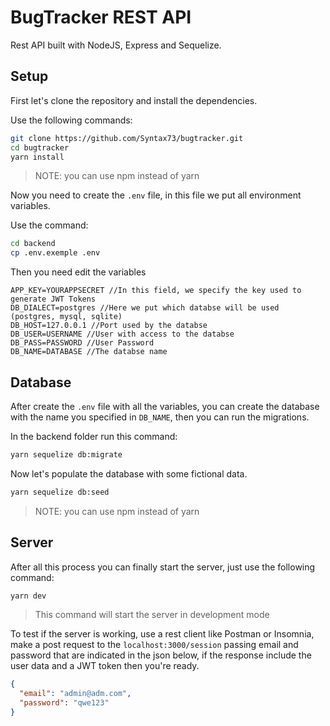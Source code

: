 # BugTracker REST API

Rest API built with NodeJS, Express and Sequelize.

## Setup

First let's clone the repository and install the dependencies.

Use the following commands:

```bash
git clone https://github.com/Syntax73/bugtracker.git
cd bugtracker
yarn install
```

> NOTE: you can use npm instead of yarn

Now you need to create the `.env` file, in this file we put all environment variables.

Use the command:

```bash
cd backend
cp .env.exemple .env
```

Then you need edit the variables

```
APP_KEY=YOURAPPSECRET //In this field, we specify the key used to generate JWT Tokens
DB_DIALECT=postgres //Here we put which databse will be used (postgres, mysql, sqlite)
DB_HOST=127.0.0.1 //Port used by the databse
DB_USER=USERNAME //User with access to the databse
DB_PASS=PASSWORD //User Password
DB_NAME=DATABASE //The databse name
```

## Database

After create the `.env` file with all the variables, you can create the database with the name you specified in `DB_NAME`, then you can run the migrations.

In the backend folder run this command:

```bash
yarn sequelize db:migrate
```

Now let's populate the database with some fictional data.

```bash
yarn sequelize db:seed
```

> NOTE: you can use npm instead of yarn

## Server

After all this process you can finally start the server, just use the following command:

```bash
yarn dev
```

> This command will start the server in development mode

To test if the server is working, use a rest client like Postman or Insomnia, make a post request to the `localhost:3000/session` passing email and password that are indicated in the json below, if the response include the user data and a JWT token then you're ready.

```json
{
  "email": "admin@adm.com",
  "password": "qwe123"
}
```
